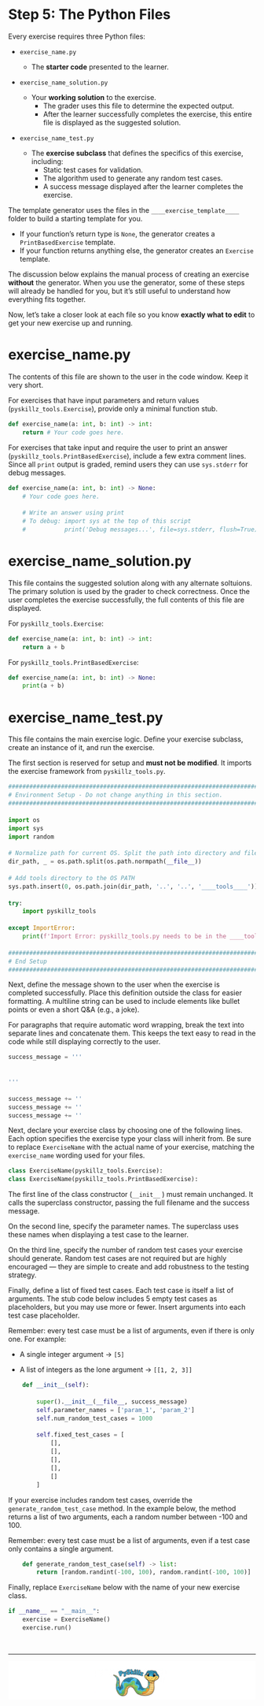 # Step 5: The Python Files

Every exercise requires three Python files:

* `exercise_name.py`
  * The __starter code__ presented to the learner.

* `exercise_name_solution.py`
  * Your __working solution__ to the exercise.
    * The grader uses this file to determine the expected output.
    * After the learner successfully completes the exercise, this entire file is displayed as the suggested solution.
  
* `exercise_name_test.py`
  * The __exercise subclass__ that defines the specifics of this exercise, including:
    *  Static test cases for validation.
    *  The algorithm used to generate any random test cases.
    *  A success message displayed after the learner completes the exercise.

The template generator uses the files in the `____exercise_template____` folder to build a starting template for you.

* If your function’s return type is `None`, the generator creates a `PrintBasedExercise` template.
* If your function returns anything else, the generator creates an `Exercise` template.

The discussion below explains the manual process of creating an exercise **without** the generator. When you use the generator, some of these steps will already be handled for you, but it’s still useful to understand how everything fits together.

Now, let’s take a closer look at each file so you know **exactly what to edit** to get your new exercise up and running.

# exercise_name.py

The contents of this file are shown to the user in the code window. Keep it very short.

For exercises that have input parameters and return values (`pyskillz_tools.Exercise`), provide only a minimal function stub.

```python
def exercise_name(a: int, b: int) -> int:
    return # Your code goes here.
```

For exercises that take input and require the user to print an answer (`pyskillz_tools.PrintBasedExercise`), include a few extra comment lines. Since all `print` output is graded, remind users they can use `sys.stderr` for debug messages.

```python
def exercise_name(a: int, b: int) -> None:
    # Your code goes here.
    
    # Write an answer using print
    # To debug: import sys at the top of this script
    #           print('Debug messages...', file=sys.stderr, flush=True)
```

# exercise_name_solution.py

This file contains the suggested solution along with any alternate soltuions. The primary solution is used by the grader to check correctness. Once the user completes the exercise successfully, the full contents of this file are displayed.

For `pyskillz_tools.Exercise`:

```python
def exercise_name(a: int, b: int) -> int:
    return a + b
```

For `pyskillz_tools.PrintBasedExercise`:

```python
def exercise_name(a: int, b: int) -> None:
    print(a + b)
```

# exercise_name_test.py

This file contains the main exercise logic. Define your exercise subclass, create an instance of it, and run the exercise.

The first section is reserved for setup and __must not be modified__. It imports the exercise framework from `pyskillz_tools.py`.

```python
###############################################################################################################
# Environment Setup - Do not change anything in this section.
###############################################################################################################

import os
import sys
import random

# Normalize path for current OS. Split the path into directory and filename.
dir_path, _ = os.path.split(os.path.normpath(__file__))

# Add tools directory to the OS PATH
sys.path.insert(0, os.path.join(dir_path, '..', '..', '____tools____'))

try:
    import pyskillz_tools

except ImportError:
    print(f'Import Error: pyskillz_tools.py needs to be in the ____tools____ folder, one level deep from python-project.')

###############################################################################################################
# End Setup
###############################################################################################################
```

Next, define the message shown to the user when the exercise is completed successfully. Place this definition outside the class for easier formatting. A multiline string can be used to include elements like bullet points or even a short Q&A (e.g., a joke).

For paragraphs that require automatic word wrapping, break the text into separate lines and concatenate them. This keeps the text easy to read in the code while still displaying correctly to the user.

```python
success_message = '''


'''

success_message += ''
success_message += ''
success_message += ''
```

Next, declare your exercise class by choosing one of the following lines. Each option specifies the exercise type your class will inherit from. Be sure to replace `ExerciseName` with the actual name of your exercise, matching the `exercise_name` wording used for your files.

```python
class ExerciseName(pyskillz_tools.Exercise):
class ExerciseName(pyskillz_tools.PrintBasedExercise):
```

The first line of the class constructor (`__init__` ) must remain unchanged. It calls the superclass constructor, passing the full filename and the success message.

On the second line, specify the parameter names. The superclass uses these names when displaying a test case to the learner. 

On the third line, specify the number of random test cases your exercise should generate. Random test cases are not required but are highly encouraged — they are simple to create and add robustness to the testing strategy.

Finally, define a list of fixed test cases. Each test case is itself a list of arguments. The stub code below includes 5 empty test cases as placeholders, but you may use more or fewer. Insert arguments into each test case placeholder.

Remember: every test case must be a list of arguments, even if there is only one. For example:

* A single integer argument → `[5]`

* A list of integers as the lone argument → `[[1, 2, 3]]`

```python
    def __init__(self):

        super().__init__(__file__, success_message)
        self.parameter_names = ['param_1', 'param_2']
        self.num_random_test_cases = 1000

        self.fixed_test_cases = [
            [],
            [],
            [],
            [],
            []
        ]
```

If your exercise includes random test cases, override the `generate_random_test_case` method. In the example below, the method returns a list of two arguments, each a random number between -100 and 100.

Remember: every test case must be a list of arguments, even if a test case only contains a single argument.

```python
    def generate_random_test_case(self) -> list:
        return [random.randint(-100, 100), random.randint(-100, 100)]
```

Finally, replace `ExerciseName` below with the name of your new exercise class.

```python
if __name__ == "__main__":
    exercise = ExerciseName()
    exercise.run()
```

<BR>

************

[![Skillz Catalog](../graphics/PySkillzFooter.png)](skillz-catalog)
